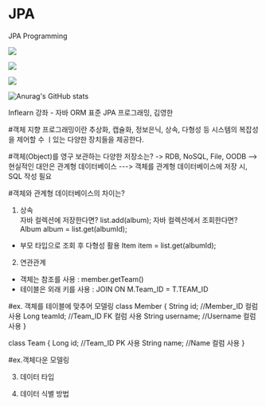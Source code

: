 # JPA
JPA Programming

<img src="https://capsule-render.vercel.app/api?type=waving&color=auto&height=200&section=header&text=JPA Programming&fontSize=90" />


<a href="https://github.com/bboooyaho/" target="_blank"><img src="https://img.shields.io/badge/bboooyaho-000000?style=plastic&logo=github&logoColor=FFFFFF"/></a>

<a href="https://www.instagram.com/bboooyaho/" target="_blank"><img src="https://img.shields.io/badge/bboooyaho-000000?style=plastic&logo=instagram&logoColor=FFFFFF"/></a>

![Anurag's GitHub stats](https://github-readme-stats.vercel.app/api?username=bboooyaho&show_icons=true&theme=radical)

Inflearn 강좌 - 자바 ORM 표준 JPA 프로그래밍, 김영한 

#객체 지향 프로그래밍이란 추상화, 캡슐화, 정보은닉, 상속, 다형성 등 시스템의 복잡성을 제어할 수 ㅣ있는 다양한 장치들을 제공한다.

#객체(Object)를 영구 보관하는 다양한 저장소는? 
-> RDB, NoSQL, File, OODB
--> 현실적인 대안은 관계형 데이터베이스 
---> 객체를 관계형 데이터베이스에 저장 시, SQL 작성 필요

#객체와 관계형 데이터베이스의 차이는? 
1. 상속  
자바 컬렉션에 저장한다면? list.add(album);
자바 컬렉션에서 조회한다면? Album album = list.get(albumId);
- 부모 타입으로 조회 후 다형성 활용 Item item = list.get(albumId); 

2. 연관관계 
- 객체는 참조를 사용 : member.getTeam() 
- 테이블은 외래 키를 사용 : JOIN ON M.Team_ID = T.TEAM_ID 

#ex. 객체를 테이블에 맞추어 모델링 
class Member {
  String id; //Member_ID 컬럼 사용 
  Long teamId; //Team_ID FK 컬럼 사용 
  String username; //Username 컬럼 사용 
 }
 
 class Team {
  Long id; //Team_ID PK 사용 
  String name; //Name 컬럼 사용 
 }

#ex.객체다운 모델링 






3. 데이터 타입 

4. 데이터 식별 방법 

